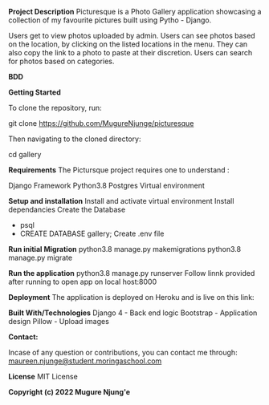 **Project Description**
Picturesque is a Photo Gallery application showcasing a collection of my favourite pictures built using Pytho - Django.

Users get to view photos uploaded by admin.
Users can see photos based on the location, by clicking on the listed locations in the menu.
They can also copy the link to a photo to paste at their discretion.
Users can search for photos based on categories.

**BDD**


**Getting Started**

To clone the repository, run:

git clone https://github.com/MugureNjunge/picturesque

Then navigating to the cloned directory:

cd gallery

**Requirements**
The Pictursque project requires one to understand :

Django Framework
Python3.8
Postgres
Virtual environment

**Setup and installation**
Install and activate virtual environment
Install dependancies
Create the Database
- psql
- CREATE DATABASE gallery;
Create .env file

**Run initial Migration**
python3.8 manage.py makemigrations 
python3.8 manage.py migrate

**Run the application**
python3.8 manage.py runserver
Follow linnk provided after running to open app on local host:8000

**Deployment**
The application is deployed on Heroku and is live on this link:


**Built With/Technologies**
Django 4 - Back end logic
Bootstrap - Application design
Pillow - Upload images

**Contact:**

Incase of any question or contributions, you can contact me through: maureen.njunge@student.moringaschool.com


**License**
MIT License 

**Copyright (c) 2022 Mugure Njung'e**